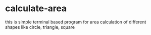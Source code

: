 # calculate-area
this is simple terminal based program for area calculation of different shapes like circle, triangle, square 
